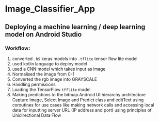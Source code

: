 # Image_Classifier_App
## Deploying a machine learning / deep learning model on Android Studio
### Workflow:
1. converted ```.h5``` keras models into ```.tflite``` tensor flow lite model
2. used kotlin language to deploy model
3. used a CNN model which takes input as image 
4. Normalised the image from 0-1
5. Converted the rgb image into GRAYSCALE
6. Handling permissions
7. Loading the TensorFlow ```tfflite``` model
8. Making predictions to the bitmap
Android UI hierarchy architecture Capture Image, Select Image and Predict class and editText using coroutines for use cases like making network calls and accessing local data for inputting server URL (IP address and port) using principles of Unidirectional Data Flow 
